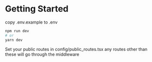 # Getting Started
copy .env.example to .env

```bash
npm run dev
# or
yarn dev
```
Set your public routes in config/public_routes.tsx any routes other than these will go through the middleware